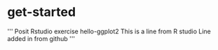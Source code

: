 # get-started
'''
Posit Rstudio exercise hello-ggplot2
This is a line from R studio
Line added in from github
'''
